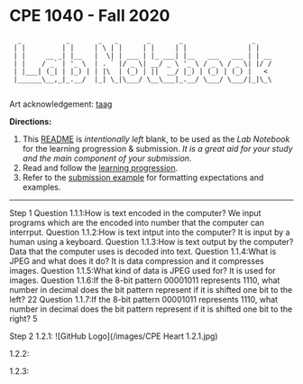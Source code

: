 # CPE 1040 - Fall 2020
```
  _           _       _   _       _       _                 _    
 | |         | |     | \ | |     | |     | |               | |   
 | |     __ _| |__   |  \| | ___ | |_ ___| |__   ___   ___ | | __
 | |    / _` | '_ \  | . ` |/ _ \| __/ _ \ '_ \ / _ \ / _ \| |/ /
 | |___| (_| | |_) | | |\  | (_) | ||  __/ |_) | (_) | (_) |   < 
 |______\__,_|_.__/  |_| \_|\___/ \__\___|_.__/ \___/ \___/|_|\_\
                                                                                                                      
```
Art acknowledgement: [taag](http://patorjk.com/software/taag/)

**Directions:** 
1. This [README](README.md) is _intentionally left_ blank, to be used as the _Lab Notebook_ for the learning progression & submission. _It is a great aid for your study and the main component of your submission._
2. Read and follow the [learning progression](learning-progression.md).
3. Refer to the [submission example](submission-example.md) for formatting expectations and examples. 
---

Step 1
Question 1.1.1:How is text encoded in the computer? We input programs which are the encoded into number that the computer can interrput. 
Question 1.1.2:How is text intput into the computer? It is input by a human using a keyboard.
Question 1.1.3:How is text output by the computer? Data that the computer uses is decoded into text. 
Question 1.1.4:What is JPEG and what does it do? It is data compression and it compresses images.
Question 1.1.5:What kind of data is JPEG used for? It is used for images.
Question 1.1.6:If the 8-bit pattern 00001011 represents 1110, what number in decimal does the bit pattern represent if it is shifted one bit to the left? 22
Question 1.1.7:If the 8-bit pattern 00001011 represents 1110, what number in decimal does the bit pattern represent if it is shifted one bit to the right? 5


Step 2
1.2.1:
![GitHub Logo](/images/CPE Heart 1.2.1.jpg)







1.2.2:

1.2.3:
